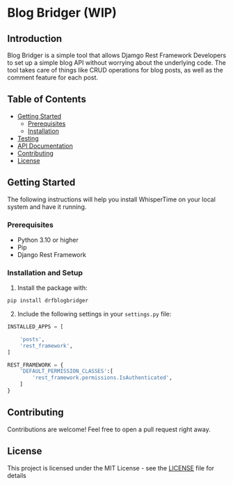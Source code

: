 # Blog Bridger (WIP)

## Introduction

Blog Bridger is a simple tool that allows Djamgo Rest Framework Developers to set up a simple blog API without worrying about the underlying code. The tool takes care of things like CRUD operations for blog posts, as well as the comment feature for each post.

## Table of Contents

- [Getting Started](#getting-started)
    - [Prerequisites](#prerequisites)
    - [Installation](#Installation-and-Setup)
- [Testing](#testing)
- [API Documentation](docs/api_docs.md)
- [Contributing](#contributing)
- [License](#license)

## Getting Started

The following instructions will help you install WhisperTime on your local system and have it running.

### Prerequisites

- Python 3.10 or higher
- Pip
- Django Rest Framework

### Installation and Setup
1. Install the package with:

```bash
pip install drfblogbridger
```
2. Include the following settings in your `settings.py` file:
```python
INSTALLED_APPS = [

    'posts',
    'rest_framework',
]

REST_FRAMEWORK = {
    'DEFAULT_PERMISSION_CLASSES':[
        'rest_framework.permissions.IsAuthenticated',
    ]
}
```

<!-- 1. Clone the repository

```
git clone https://github.com/ade555/WhisperTime.git
```

2. Change directory to the project folder

```
cd WhisperTime
```

3. Create a virtual environment
```
python -m venv env
```

4. Install the project dependencies into your virtual environment

```
pip install -r requirements.txt
```

5. Generate a new secret key

```
python secret_key.py
```

6. Create an environment variable (`.env` file) and include the necessary information from the `.env_sample` file

7. Open your CLI and start the project

```
python manage.py runserer
``` -->

## Contributing

Contributions are welcome! Feel free to open a pull request right away.

## License

This project is licensed under the MIT License - see the [LICENSE](LICENSE) file for details
